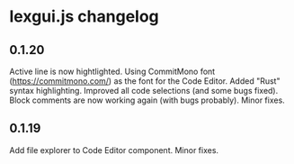 # lexgui.js changelog

## 0.1.20

Active line is now hightlighted.
Using CommitMono font (https://commitmono.com/) as the font for the Code Editor. 
Added "Rust" syntax highlighting. 
Improved all code selections (and some bugs fixed).
Block comments are now working again (with bugs probably). 
Minor fixes.

## 0.1.19

Add file explorer to Code Editor component. 
Minor fixes.